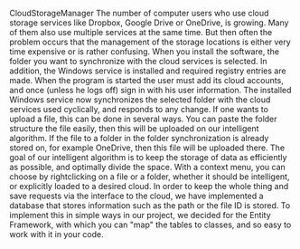 ﻿CloudStorageManager
The number of computer users who use cloud storage services like Dropbox, Google Drive or OneDrive, is growing. Many of them also use multiple services at the same time. But then often the problem occurs that the management of the storage locations is either very time expensive or is rather confusing. 
When you install the software, the folder you want to synchronize with the cloud services is selected. In addition, the Windows service is installed and required registry entries are made. When the program is started the user must add its cloud accounts, and once (unless he logs off) sign in with his user information. The installed Windows service now synchronizes the selected folder with the cloud services used cyclically, and responds to any change. If one wants to upload a file, this can be done in several ways. You can paste the folder structure the file easily, then this will be uploaded on our intelligent algorithm. If the file to a folder in the folder synchronization is already stored on, for example OneDrive, then this file will be uploaded there. The goal of our intelligent algorithm is to keep the storage of data as efficiently as possible, and optimally divide the space. With a context menu, you can choose by rightclicking on a file or a folder, whether it should be intelligent, or explicitly loaded to a desired cloud. In order to keep the whole thing and save requests via the interface to the cloud, we have implemented a database that stores information such as the path or the file ID is stored. To implement this in simple ways in our project, we decided for the Entity Framework, with which you can "map" the tables to classes, and so easy to work with it in your code.
